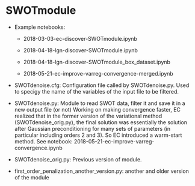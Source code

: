 # SWOTmodule

* Example notebooks:

  * 2018-03-03-ec-discover-SWOTmodule.ipynb

  * 2018-04-18-lgn-discover-SWOTmodule.ipynb

  * 2018-04-18-lgn-discover-SWOTmodule_box_dataset.ipynb

  * 2018-05-21-ec-improve-varreg-convergence-merged.ipynb

* SWOTdenoise.cfg: Configuration file called by SWOTdenoise.py.  Used to specigy the name of the variables of the input file to be filtered.

* SWOTdenoise.py: Module to read SWOT data, filter it and save it in a new output file (or not)
Working on making convergence faster, EC realized that in the former version of the variational method (SWOTdenoise_orig.py), the final solution was essentially the solution after Gaussian preconditioning for many sets of parameters (in particular including orders 2 and 3). So EC introduced a warm-start method.  See notebook: 2018-05-21-ec-improve-varreg-convergence.ipynb

* SWOTdenoise_orig.py: Previous version of module.

* first_order_penalization_another_version.py: another and older version of 
the module

